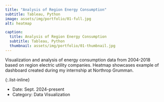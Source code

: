 ```yaml
---
title: "Analysis of Region Energy Consumption"
subtitle: Tableau, Python
image: assets/img/portfolio/01-full.jpg
alt: heatmap

caption: 
  title: Analysis of Region Energy Consumption
  subtitle: Tableau, Python
  thumbnail: assets/img/portfolio/01-thumbnail.jpg
---
```

Visualization and analysis of energy consumption data from 2004-2018 based on region electric utility companies. 
Heatmap showcases example of dashboard created during my internship at Northrop Grumman. 

{:.list-inline}
- Date: Sept. 2024-present
- Category: Data Visualization

